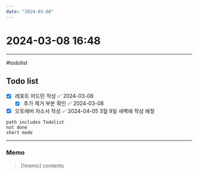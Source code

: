 ```yaml
---
date: "2024-03-08"
---
```

# 2024-03-08 16:48
---

#todolist


## Todo list

- [x] 레포트 어드민 작성 ✅ 2024-03-08
	- [x] 추가 제거 부분 확인 ✅ 2024-03-08
- [x] 오토에버 자소서 작성 ✅ 2024-04-05
		3월 9일 새벽에 작성 예정 
```tasks
path includes Todolist
not done
short mode
```
---
### Memo
> [!memo]
> contents
